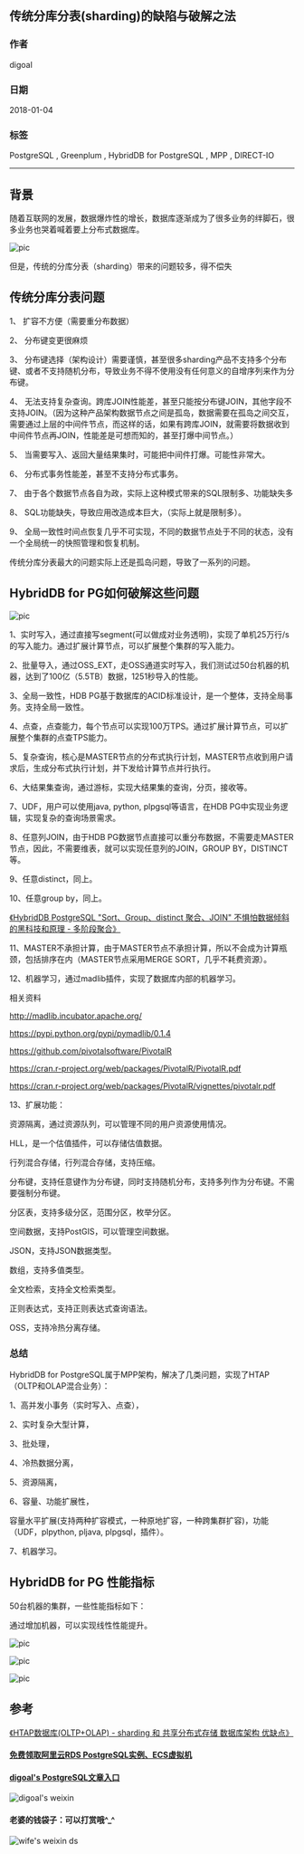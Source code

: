 ## 传统分库分表(sharding)的缺陷与破解之法  
                          
### 作者                          
digoal                          
                          
### 日期                          
2018-01-04                         
                          
### 标签                          
PostgreSQL , Greenplum , HybridDB for PostgreSQL , MPP , DIRECT-IO    
                          
----                          
                          
## 背景     
随着互联网的发展，数据爆炸性的增长，数据库逐渐成为了很多业务的绊脚石，很多业务也哭着喊着要上分布式数据库。  
  
![pic](../201710/20171013_04_pic_001.jpg)  
  
但是，传统的分库分表（sharding）带来的问题较多，得不偿失  
  
## 传统分库分表问题
  
1、 扩容不方便（需要重分布数据）  
  
2、 分布键变更很麻烦  
  
3、 分布键选择（架构设计）需要谨慎，甚至很多sharding产品不支持多个分布键、或者不支持随机分布，导致业务不得不使用没有任何意义的自增序列来作为分布键。  
  
4、 无法支持复杂查询。跨库JOIN性能差，甚至只能按分布键JOIN，其他字段不支持JOIN。（因为这种产品架构数据节点之间是孤岛，数据需要在孤岛之间交互，需要通过上层的中间件节点，而这样的话，如果有跨库JOIN，就需要将数据收到中间件节点再JOIN，性能差是可想而知的，甚至打爆中间节点。）  
  
5、 当需要写入、返回大量结果集时，可能把中间件打爆。可能性非常大。  
  
6、 分布式事务性能差，甚至不支持分布式事务。  
  
7、 由于各个数据节点各自为政，实际上这种模式带来的SQL限制多、功能缺失多  
  
8、 SQL功能缺失，导致应用改造成本巨大，（实际上就是限制多）。  
  
9、 全局一致性时间点恢复几乎不可实现，不同的数据节点处于不同的状态，没有一个全局统一的快照管理和恢复机制。  
  
传统分库分表最大的问题实际上还是孤岛问题，导致了一系列的问题。  
  
## HybridDB for PG如何破解这些问题  
![pic](20180104_01_pic_001.jpg)  
  
1、实时写入，通过直接写segment(可以做成对业务透明)，实现了单机25万行/s的写入能力。通过扩展计算节点，可以扩展整个集群的写入能力。  
  
  
2、批量导入，通过OSS_EXT，走OSS通道实时写入，我们测试过50台机器的机器，达到了100亿（5.5TB）数据，1251秒导入的性能。   
  
  
3、全局一致性，HDB PG基于数据库的ACID标准设计，是一个整体，支持全局事务。支持全局一致性。  
  
4、点查，点查能力，每个节点可以实现100万TPS。通过扩展计算节点，可以扩展整个集群的点查TPS能力。  
  
5、复杂查询，核心是MASTER节点的分布式执行计划，MASTER节点收到用户请求后，生成分布式执行计划，并下发给计算节点并行执行。  
  
6、大结果集查询，通过游标，实现大结果集的查询，分页，接收等。  
  
7、UDF，用户可以使用java, python, plpgsql等语言，在HDB PG中实现业务逻辑，实现复杂的查询场景需求。  
  
8、任意列JOIN，由于HDB PG数据节点直接可以重分布数据，不需要走MASTER节点，因此，不需要维表，就可以实现任意列的JOIN，GROUP BY，DISTINCT等。  
  
9、任意distinct，同上。  
  
10、任意group by，同上。  
  
[《HybridDB PostgreSQL "Sort、Group、distinct 聚合、JOIN" 不惧怕数据倾斜的黑科技和原理 - 多阶段聚合》](../201711/20171123_01.md)    
  
11、MASTER不承担计算，由于MASTER节点不承担计算，所以不会成为计算瓶颈，包括排序在内（MASTER节点采用MERGE SORT，几乎不耗费资源）。  
  
12、机器学习，通过madlib插件，实现了数据库内部的机器学习。  
  
相关资料  
  
http://madlib.incubator.apache.org/  
  
https://pypi.python.org/pypi/pymadlib/0.1.4  
  
https://github.com/pivotalsoftware/PivotalR  
  
https://cran.r-project.org/web/packages/PivotalR/PivotalR.pdf  
  
https://cran.r-project.org/web/packages/PivotalR/vignettes/pivotalr.pdf  
  
13、扩展功能：  
  
资源隔离，通过资源队列，可以管理不同的用户资源使用情况。  
  
HLL，是一个估值插件，可以存储估值数据。  
  
行列混合存储，行列混合存储，支持压缩。  
  
分布键，支持任意键作为分布键，同时支持随机分布，支持多列作为分布键。不需要强制分布键。  
  
分区表，支持多级分区，范围分区，枚举分区。  
  
空间数据，支持PostGIS，可以管理空间数据。  
  
JSON，支持JSON数据类型。  
  
数组，支持多值类型。  
  
全文检索，支持全文检索类型。  
  
正则表达式，支持正则表达式查询语法。  
  
OSS，支持冷热分离存储。  
  
### 总结
HybridDB for PostgreSQL属于MPP架构，解决了几类问题，实现了HTAP（OLTP和OLAP混合业务）：  
  
  
1、高并发小事务（实时写入、点查），  
  
2、实时复杂大型计算，  
  
3、批处理，  
  
4、冷热数据分离，  
  
5、资源隔离，  
  
6、容量、功能扩展性，  
  
容量水平扩展(支持两种扩容模式，一种原地扩容，一种跨集群扩容)，功能（UDF，plpython, pljava, plpgsql，插件）。  
  
7、机器学习。  
  
  
## HybridDB for PG 性能指标  
50台机器的集群，一些性能指标如下：  
  
通过增加机器，可以实现线性性能提升。  
  
![pic](20180104_01_pic_002.jpg)  
  
![pic](20180104_01_pic_003.jpg)  
  
![pic](20180104_01_pic_004.jpg)  
  
  
## 参考  
  
[《HTAP数据库(OLTP+OLAP) - sharding 和 共享分布式存储 数据库架构 优缺点》](../201710/20171013_04.md)    
  
  
  
  
  
  
  
  
  
  
  
  
  
  
  
#### [免费领取阿里云RDS PostgreSQL实例、ECS虚拟机](https://free.aliyun.com/ "57258f76c37864c6e6d23383d05714ea")
  
  
#### [digoal's PostgreSQL文章入口](https://github.com/digoal/blog/blob/master/README.md "22709685feb7cab07d30f30387f0a9ae")
  
  
![digoal's weixin](../pic/digoal_weixin.jpg "f7ad92eeba24523fd47a6e1a0e691b59")
  
  
#### 老婆的钱袋子：可以打赏哦^_^  
![wife's weixin ds](../pic/wife_weixin_ds.jpg "acd5cce1a143ef1d6931b1956457bc9f")
  
